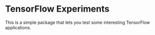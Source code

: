 # TensorFlow Experiments

This is a simple package that lets you test some interesting TensorFlow applications.    
